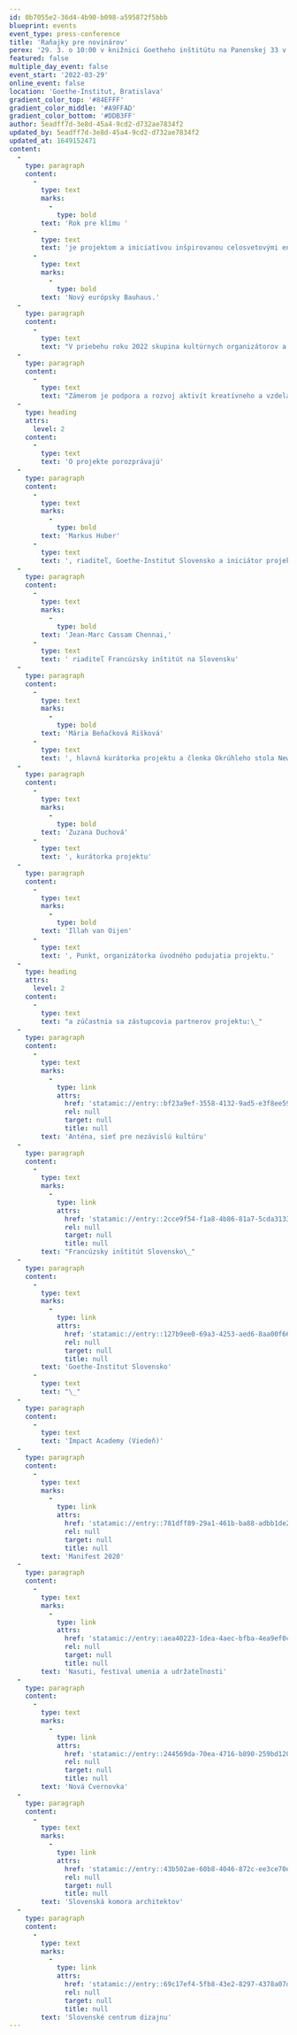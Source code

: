 ```yaml
---
id: 0b7055e2-36d4-4b90-b098-a595872f5bbb
blueprint: events
event_type: press-conference
title: 'Raňajky pre novinárov'
perex: '29. 3. o 10:00 v knižnici Goetheho inštitútu na Panenskej 33 v Bratislave.'
featured: false
multiple_day_event: false
event_start: '2022-03-29'
online_event: false
location: 'Goethe-Institut, Bratislava'
gradient_color_top: '#84EFFF'
gradient_color_middle: '#A9FFAD'
gradient_color_bottom: '#DDB3FF'
author: 5eadff7d-3e8d-45a4-9cd2-d732ae7834f2
updated_by: 5eadff7d-3e8d-45a4-9cd2-d732ae7834f2
updated_at: 1649152471
content:
  -
    type: paragraph
    content:
      -
        type: text
        marks:
          -
            type: bold
        text: 'Rok pre klímu '
      -
        type: text
        text: 'je projektom a iniciatívou inšpirovanou celosvetovými environmentálnymi hnutiami a diskusiou o zmene klímy a jej vplyve na komunity. Koncepčné pozadie poskytujú témy iniciatívy '
      -
        type: text
        marks:
          -
            type: bold
        text: 'Nový európsky Bauhaus.'
  -
    type: paragraph
    content:
      -
        type: text
        text: "V priebehu roku 2022 skupina kultúrnych organizátorov a odborníkov zorganizuje sériu kultúrnych a vzdelávacích aktivít. Vedúcimi organizáciami projektu sú Goetheho inštitút a Francúzsky inštitút v Bratislave s podporou a aktívnou spoluprácou viacerých miestnych aktérov, kultúrnych organizácií, neformálnych skupín a jednotlivých odborníkov, vzdelávacích inštitúcií zameraných na architektúru, dizajn a umenie.\_"
  -
    type: paragraph
    content:
      -
        type: text
        text: "Zámerom je podpora a rozvoj aktivít kreatívneho a vzdelávacieho sektora s cieľom predchádzať negatívnym dopadom klimatických zmien v spoločenskom, kultúrnom a každodennom živote a podporiť prechod spoločnosti do bezuhlíkovej budúcnosti, vzdelávanie o klimatických zmenách a o tom, ako sa s nimi vyrovnať.\_"
  -
    type: heading
    attrs:
      level: 2
    content:
      -
        type: text
        text: 'O projekte porozprávajú'
  -
    type: paragraph
    content:
      -
        type: text
        marks:
          -
            type: bold
        text: 'Markus Huber'
      -
        type: text
        text: ', riaditeľ, Goethe-Institut Slovensko a iniciátor projektu'
  -
    type: paragraph
    content:
      -
        type: text
        marks:
          -
            type: bold
        text: 'Jean-Marc Cassam Chennai,'
      -
        type: text
        text: ' riaditeľ Francúzsky inštitút na Slovensku'
  -
    type: paragraph
    content:
      -
        type: text
        marks:
          -
            type: bold
        text: 'Mária Beňačková Rišková'
      -
        type: text
        text: ', hlavná kurátorka projektu a členka Okrúhleho stola New European Bauhaus'
  -
    type: paragraph
    content:
      -
        type: text
        marks:
          -
            type: bold
        text: 'Zuzana Duchová'
      -
        type: text
        text: ', kurátorka projektu'
  -
    type: paragraph
    content:
      -
        type: text
        marks:
          -
            type: bold
        text: 'Illah van Oijen'
      -
        type: text
        text: ', Punkt, organizátorka úvodného podujatia projektu.'
  -
    type: heading
    attrs:
      level: 2
    content:
      -
        type: text
        text: "a zúčastnia sa zástupcovia partnerov projektu:\_"
  -
    type: paragraph
    content:
      -
        type: text
        marks:
          -
            type: link
            attrs:
              href: 'statamic://entry::bf23a9ef-3558-4132-9ad5-e3f8ee59ff79'
              rel: null
              target: null
              title: null
        text: 'Anténa, sieť pre nezávislú kultúru'
  -
    type: paragraph
    content:
      -
        type: text
        marks:
          -
            type: link
            attrs:
              href: 'statamic://entry::2cce9f54-f1a8-4b86-81a7-5cda3133ae53'
              rel: null
              target: null
              title: null
        text: "Francúzsky inštitút Slovensko\_"
  -
    type: paragraph
    content:
      -
        type: text
        marks:
          -
            type: link
            attrs:
              href: 'statamic://entry::127b9ee0-69a3-4253-aed6-8aa00f66ef61'
              rel: null
              target: null
              title: null
        text: 'Goethe-Institut Slovensko'
      -
        type: text
        text: "\_"
  -
    type: paragraph
    content:
      -
        type: text
        text: 'Impact Academy (Viedeň)'
  -
    type: paragraph
    content:
      -
        type: text
        marks:
          -
            type: link
            attrs:
              href: 'statamic://entry::781dff89-29a1-461b-ba88-adbb1de2822b'
              rel: null
              target: null
              title: null
        text: 'Manifest 2020'
  -
    type: paragraph
    content:
      -
        type: text
        marks:
          -
            type: link
            attrs:
              href: 'statamic://entry::aea40223-1dea-4aec-bfba-4ea9ef0cbb6e'
              rel: null
              target: null
              title: null
        text: 'Nasuti, festival umenia a udržateľnosti'
  -
    type: paragraph
    content:
      -
        type: text
        marks:
          -
            type: link
            attrs:
              href: 'statamic://entry::244569da-70ea-4716-b890-259bd12017a4'
              rel: null
              target: null
              title: null
        text: 'Nová Cvernovka'
  -
    type: paragraph
    content:
      -
        type: text
        marks:
          -
            type: link
            attrs:
              href: 'statamic://entry::43b502ae-60b8-4046-872c-ee3ce70e1b7c'
              rel: null
              target: null
              title: null
        text: 'Slovenská komora architektov'
  -
    type: paragraph
    content:
      -
        type: text
        marks:
          -
            type: link
            attrs:
              href: 'statamic://entry::69c17ef4-5fb8-43e2-8297-4378a07d4d2a'
              rel: null
              target: null
              title: null
        text: 'Slovenské centrum dizajnu'
---
```

